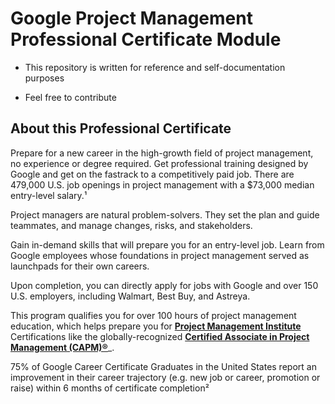 # Google Project Management Professional Certificate Module

- This repository is written for reference and self-documentation purposes

- Feel free to contribute

## About this Professional Certificate
Prepare for a new career in the high-growth field of project management, no experience or degree required. Get professional training designed by Google and get on the fastrack to a competitively paid job. There are 479,000 U.S. job openings in project management with a $73,000 median entry-level salary.¹

Project managers are natural problem-solvers. They set the plan and guide teammates, and manage changes, risks, and stakeholders.

Gain in-demand skills that will prepare you for an entry-level job. Learn from Google employees whose foundations in project management served as launchpads for their own careers. 

Upon completion, you can directly apply for jobs with Google and over 150 U.S. employers, including Walmart, Best Buy, and Astreya. 

This program qualifies you for over 100 hours of project management education, which helps prepare you for **[Project Management Institute](https://www.pmi.org/)** Certifications like the globally-recognized **[Certified Associate in Project Management (CAPM)®](https://www.pmi.org/certifications/certified-associate-capm?utm_job_number=16&utm_campaign_name=capm_lead_generation&utm_region_name=north_america&utm_program_origin=planned_campaign&utm_program_type=continuous_campaign&utm_campaign_intent=acquisition&utm_funnel_stage=lead_acquisition&utm_initiative=certification&utm_product=capm&utm_marketing_channel=paid_media&utm_marketing_subchannel=search_ppc_nonbranded&utm_start_date=07012019&utm_end_date=12312030&utm_source=google&utm_custom_field_one=capm_certification_north_america&utm_custom_field_two=capm_certifiedassocinprojectmgmt&utm_custom_field_three=427370065638&utm_custom_field_four=certified%20associate%20in%20project%20management&utm_custom_field_five=e&gclid=CjwKCAiAkJKCBhAyEiwAKQBCkgwy-7haeOw1QrUjzLbGKtO4OgBW2EUgXGAKcvbs1nnFAhVj2n44RhoCsDIQAvD_BwE)**_.

75% of Google Career Certificate Graduates in the United States report an improvement in their career trajectory (e.g. new job or career, promotion or raise) within 6 months of certificate completion²
